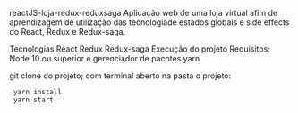 reactJS-loja-redux-reduxsaga
Aplicação web de uma loja virtual afim de aprendizagem de utilização das tecnologiade estados globais e side effects do React, Redux e Redux-saga.

Tecnologias
React
Redux
Redux-saga
Execução do projeto
Requisitos: Node 10 ou superior e gerenciador de pacotes yarn

git clone do projeto;
com terminal aberto na pasta o projeto:
```
 yarn install
 yarn start
```
